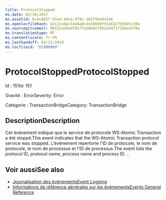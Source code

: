 ```yaml
---
title: ProtocolStopped
ms.date: 03/30/2017
ms.assetid: bc4c892f-b5ed-40cd-979c-382f4bed41b6
ms.openlocfilehash: b2c2ca8ac54e4a8cee18660f55a632fb5605c30b
ms.sourcegitcommit: 9b552addadfb57fab0b9e7852ed4f1f1b8a42f8e
ms.translationtype: MT
ms.contentlocale: fr-FR
ms.lasthandoff: 04/23/2019
ms.locfileid: "61999009"
---
```

# <a name="protocolstopped"></a><span data-ttu-id="1615d-102">ProtocolStopped</span><span class="sxs-lookup"><span data-stu-id="1615d-102">ProtocolStopped</span></span>
<span data-ttu-id="1615d-103">Id : 151</span><span class="sxs-lookup"><span data-stu-id="1615d-103">Id: 151</span></span>  
  
 <span data-ttu-id="1615d-104">Gravité : Error</span><span class="sxs-lookup"><span data-stu-id="1615d-104">Severity: Error</span></span>  
  
 <span data-ttu-id="1615d-105">Catégorie : TransactionBridge</span><span class="sxs-lookup"><span data-stu-id="1615d-105">Category: TransactionBridge</span></span>  
  
## <a name="description"></a><span data-ttu-id="1615d-106">Description</span><span class="sxs-lookup"><span data-stu-id="1615d-106">Description</span></span>  
 <span data-ttu-id="1615d-107">Cet événement indique que le service de protocole WS-Atomic Transaction a été stoppé.</span><span class="sxs-lookup"><span data-stu-id="1615d-107">This event indicates that the WS-Atomic Transaction protocol service was stopped.</span></span> <span data-ttu-id="1615d-108">L'événement répertorie l'ID de protocole, le nom de protocole, le nom de processus et l'ID de processus.</span><span class="sxs-lookup"><span data-stu-id="1615d-108">The event lists the protocol ID, protocol name, process name and process ID.</span></span> <span data-ttu-id="1615d-109">.</span><span class="sxs-lookup"><span data-stu-id="1615d-109">.</span></span>  
  
## <a name="see-also"></a><span data-ttu-id="1615d-110">Voir aussi</span><span class="sxs-lookup"><span data-stu-id="1615d-110">See also</span></span>

- [<span data-ttu-id="1615d-111">Journalisation des événements</span><span class="sxs-lookup"><span data-stu-id="1615d-111">Event Logging</span></span>](../../../../../docs/framework/wcf/diagnostics/event-logging/index.md)
- [<span data-ttu-id="1615d-112">Informations de référence générales sur les événements</span><span class="sxs-lookup"><span data-stu-id="1615d-112">Events General Reference</span></span>](../../../../../docs/framework/wcf/diagnostics/event-logging/events-general-reference.md)
